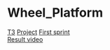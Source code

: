 # Wheel_Platform
[ТЗ](https://docs.google.com/document/d/14ByIpYC67LnAwSd4Y6lz8jSEvLTs0MJzhmYJZ_0AW8M/edit?usp=sharing)
[Project](https://docs.google.com/presentation/d/1DZWxDeOcfvcgSmmcet3UYCbJLfCvohZEKheqlFREil0/edit?usp=sharing)
[First sprint](https://docs.google.com/presentation/d/1aSG7SQ7b4s5z-UpjSnRzKomSZRZ5Saed8ER8_G1OAJo/edit?usp=sharing)  
[Result video](https://drive.google.com/file/d/1TZuc8bbYQogbJ_evbhEUjo_T5JpDqMuW/view?usp=sharing)  
